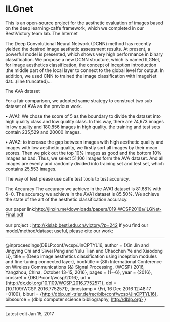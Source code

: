 # ILGnet

This is an open-source project for the aesthetic evaluation of images based on the deep learning-caffe framework, which we completed in our BestiVictory team lab.
The Internet

The Deep Convolutional Neural Network (DCNN) method has recently yielded the desired image aesthetic assessment results. At present, a powerful model is presented, which shows very high performance in binary classification. We propose a new DCNN structure, which is named ILGNet, for image aesthetics classification, the concept of inception introduction ,the middle part of the local layer to connect to the global level for output. In addition, we used CNN to trained the image classification with ImageNet dat...(line truncated)...

The AVA dataset

For a fair comparison, we adopted same strategy to construct
two sub dataset of AVA as the previous work.

• AVA1: We chose the score of 5 as the boundary to divide
the dataset into high quality class and low quality class.
In this way, there are 74,673 images in low quality and
180,856 images in high quality. the training and test sets
contain 235,529 and 20000 images.

• AVA2: to increase the gap between images with high
aesthetic quality and images with low aesthetic quality,
we firstly sort all images by their mean scores. Then we
pick out the top 10% images as good and the bottom 10%
images as bad. Thus, we select 51,106 images form the
AVA dataset. And all images are evenly and randomly
divided into training set and test set, which contains
25,553 images.

The way of test
please use caffe test tools to test accuracy.

The Accuracy 
The accuracy we achieve in the  AVA1 dataset is 81.68% with δ=0.
The accuracy we achieve in the  AVA1 dataset is 85.50%.
We achieve the state of the art of the aesthetic classification accuracy.

our paper link:http://jinxin.me/downloads/papers/019-WCSP2016a/ILGNet-Final.pdf

our project：http://kislab.besti.edu.cn/victory/?p=242
If you find our model/method/dataset useful, please cite our work:

*************************************************************************************
@inproceedings{DBLP:conf/wcsp/JinCPTYL16,
  author    = {Xin Jin and
               Jingying Chi and
               Siwei Peng and
               Yulu Tian and
               Chaochen Ye and
               Xiaodong Li},
  title     = {Deep image aesthetics classification using inception modules and fine-tuning
               connected layer},
  booktitle = {8th International Conference on Wireless Communications {\&} Signal
               Processing, {WCSP} 2016, Yangzhou, China, October 13-15, 2016},
  pages     = {1--6},
  year      = {2016},
  crossref  = {DBLP:conf/wcsp/2016},
  url       = {http://dx.doi.org/10.1109/WCSP.2016.7752571},
  doi       = {10.1109/WCSP.2016.7752571},
  timestamp = {Fri, 16 Dec 2016 12:48:17 +0100},
  biburl    = {http://dblp.uni-trier.de/rec/bib/conf/wcsp/JinCPTYL16},
  bibsource = {dblp computer science bibliography, http://dblp.org}
}
***************************************************************************************


Latest edit
Jan 15, 2017





